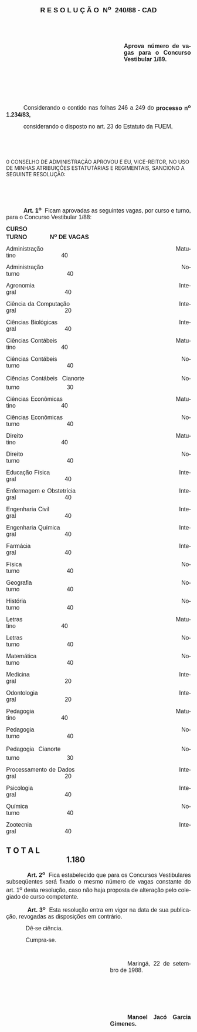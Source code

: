 <body lang=PT-BR style='tab-interval:35.45pt'>

<div class=Section1>

<p class=MsoNormal align=center style='text-align:center'><b style='mso-bidi-font-weight:
normal'><span style='font-size:14.0pt;mso-bidi-font-size:10.0pt;font-family:
Arial'>R E S O L U Ç Ã O<span style="mso-spacerun: yes">  </span>N<sup>o</sup><span
style="mso-spacerun: yes">  </span>240/88 - CAD<o:p></o:p></span></b></p>

<p class=MsoNormal style='text-align:justify'><span style='font-size:12.0pt;
mso-bidi-font-size:10.0pt;font-family:Arial'><![if !supportEmptyParas]>&nbsp;<![endif]><o:p></o:p></span></p>

<p class=MsoNormal style='text-align:justify'><span style='font-size:12.0pt;
mso-bidi-font-size:10.0pt;font-family:Arial'><![if !supportEmptyParas]>&nbsp;<![endif]><o:p></o:p></span></p>

<p class=MsoNormal style='margin-left:241.0pt;text-align:justify'><b><span
style='font-size:12.0pt;mso-bidi-font-size:10.0pt;font-family:Arial'>Aprova
número de vagas para o Concurso Vestibular 1/89.<o:p></o:p></span></b></p>

<p class=MsoNormal style='text-align:justify'><span style='font-size:12.0pt;
mso-bidi-font-size:10.0pt;font-family:Arial'><![if !supportEmptyParas]>&nbsp;<![endif]><o:p></o:p></span></p>

<p class=MsoNormal style='text-align:justify'><span style='font-size:12.0pt;
mso-bidi-font-size:10.0pt;font-family:Arial'><![if !supportEmptyParas]>&nbsp;<![endif]><o:p></o:p></span></p>

<p class=MsoNormal style='text-align:justify'><span style='font-size:12.0pt;
mso-bidi-font-size:10.0pt;font-family:Arial'><![if !supportEmptyParas]>&nbsp;<![endif]><o:p></o:p></span></p>

<p class=MsoNormal style='text-align:justify;text-indent:35.4pt'><span
style='font-size:12.0pt;mso-bidi-font-size:10.0pt;font-family:Arial'>Considerando
o contido nas folhas 246 a 249 do <b>processo n<sup>o</sup> 1.234/83,</b><o:p></o:p></span></p>

<p class=MsoNormal style='text-align:justify;text-indent:35.4pt'><span
style='font-size:12.0pt;mso-bidi-font-size:10.0pt;font-family:Arial'>considerando
o disposto no art. 23 do Estatuto da FUEM,<o:p></o:p></span></p>

<p class=MsoNormal style='text-align:justify'><span style='font-size:12.0pt;
mso-bidi-font-size:10.0pt;font-family:Arial'><![if !supportEmptyParas]>&nbsp;<![endif]><o:p></o:p></span></p>

<p class=MsoNormal style='text-align:justify'><span style='font-size:12.0pt;
mso-bidi-font-size:10.0pt;font-family:Arial'><![if !supportEmptyParas]>&nbsp;<![endif]><o:p></o:p></span></p>

<p class=MsoBodyTextIndent>0 CONSELHO DE ADMINISTRAÇÃO APROVOU E EU,
VICE-REITOR, NO USO DE MINHAS ATRIBUIÇÕES ESTATUTÁRIAS E REGIMENTAIS, SANCIONO
A SEGUINTE RESOLUÇÃ0:</p>

<p class=MsoNormal style='text-align:justify'><span style='font-size:12.0pt;
mso-bidi-font-size:10.0pt;font-family:Arial'><![if !supportEmptyParas]>&nbsp;<![endif]><o:p></o:p></span></p>

<p class=MsoNormal style='text-align:justify'><span style='font-size:12.0pt;
mso-bidi-font-size:10.0pt;font-family:Arial'><![if !supportEmptyParas]>&nbsp;<![endif]><o:p></o:p></span></p>

<p class=MsoNormal style='text-align:justify;text-indent:35.4pt'><b><span
style='font-size:12.0pt;mso-bidi-font-size:10.0pt;font-family:Arial'>Art. 1<sup>o</sup></span></b><span
style='font-size:12.0pt;mso-bidi-font-size:10.0pt;font-family:Arial'><span
style="mso-spacerun: yes">  </span>Ficam aprovadas as seguintes vagas, por
curso e turno, para o Concurso Vestibular 1/88:<o:p></o:p></span></p>

<p class=MsoNormal style='text-align:justify;tab-stops:10.0cm'><b><span
style='font-size:12.0pt;mso-bidi-font-size:10.0pt;font-family:Arial'>CURSO <span
style='mso-tab-count:2'>                                                                                          </span>TURNO<span
style='mso-tab-count:1'>         </span><span style="mso-spacerun: yes">    
</span>N<sup>o</sup> DE VAGAS</span></b><span style='font-size:12.0pt;
mso-bidi-font-size:10.0pt;font-family:Arial'><o:p></o:p></span></p>

<p class=MsoNormal style='text-align:justify;tab-stops:10.0cm 411.1pt'><span
style='font-size:12.0pt;mso-bidi-font-size:10.0pt;font-family:Arial'>Administração<span
style='mso-tab-count:1'>                                                                     </span>Matutino<span
style='mso-tab-count:1'>                            </span>40<o:p></o:p></span></p>

<p class=MsoNormal style='text-align:justify;tab-stops:10.0cm 411.1pt'><span
style='font-size:12.0pt;mso-bidi-font-size:10.0pt;font-family:Arial'>Administração<span
style='mso-tab-count:1'>                                                                     </span>Noturno<span
style='mso-tab-count:1'>                             </span>40<o:p></o:p></span></p>

<p class=MsoNormal style='text-align:justify;tab-stops:10.0cm 411.1pt'><span
style='font-size:12.0pt;mso-bidi-font-size:10.0pt;font-family:Arial'>Agronomia<span
style='mso-tab-count:1'>                                                                           </span>Integral<span
style='mso-tab-count:1'>                              </span>40<o:p></o:p></span></p>

<p class=MsoNormal style='text-align:justify;tab-stops:10.0cm 411.1pt'><span
style='font-size:12.0pt;mso-bidi-font-size:10.0pt;font-family:Arial'>Ciência da
Computação<span style='mso-tab-count:1'>                                                    </span>Integral<span
style='mso-tab-count:1'>                              </span>20<o:p></o:p></span></p>

<p class=MsoNormal style='text-align:justify;tab-stops:10.0cm 411.1pt'><span
style='font-size:12.0pt;mso-bidi-font-size:10.0pt;font-family:Arial'>Ciências
Biológicas<span style='mso-tab-count:1'>                                                            </span>Integral<span
style='mso-tab-count:1'>                              </span>40<o:p></o:p></span></p>

<p class=MsoNormal style='text-align:justify;tab-stops:10.0cm 411.1pt'><span
style='font-size:12.0pt;mso-bidi-font-size:10.0pt;font-family:Arial'>Ciências
Contábeis<span style='mso-tab-count:1'>                                                            </span>Matutino<span
style='mso-tab-count:1'>                            </span>40<o:p></o:p></span></p>

<p class=MsoNormal style='text-align:justify;tab-stops:10.0cm 411.1pt'><span
style='font-size:12.0pt;mso-bidi-font-size:10.0pt;font-family:Arial'>Ciências
Contábeis<span style='mso-tab-count:1'>                                                            </span>Noturno<span
style='mso-tab-count:1'>                             </span>40<o:p></o:p></span></p>

<p class=MsoNormal style='text-align:justify;tab-stops:10.0cm 411.1pt'><span
style='font-size:12.0pt;mso-bidi-font-size:10.0pt;font-family:Arial'>Ciências
Contábeis  Cianorte<span style='mso-tab-count:1'>                                         </span>Noturno<span
style='mso-tab-count:1'>                             </span>30<o:p></o:p></span></p>

<p class=MsoNormal style='text-align:justify;tab-stops:10.0cm 411.1pt'><span
style='font-size:12.0pt;mso-bidi-font-size:10.0pt;font-family:Arial'>Ciências
Econômicas<span style='mso-tab-count:1'>                                                        </span>Matutino<span
style='mso-tab-count:1'>                            </span>40<o:p></o:p></span></p>

<p class=MsoNormal style='text-align:justify;tab-stops:10.0cm 411.1pt'><span
style='font-size:12.0pt;mso-bidi-font-size:10.0pt;font-family:Arial'>Ciências
Econômicas<span style='mso-tab-count:1'>                                                        </span>Noturno<span
style='mso-tab-count:1'>                             </span>40<o:p></o:p></span></p>

<p class=MsoNormal style='text-align:justify;tab-stops:10.0cm 411.1pt'><span
style='font-size:12.0pt;mso-bidi-font-size:10.0pt;font-family:Arial'>Direito<span
style='mso-tab-count:1'>                                                                                   </span>Matutino<span
style='mso-tab-count:1'>                            </span>40<o:p></o:p></span></p>

<p class=MsoNormal style='text-align:justify;tab-stops:10.0cm 411.1pt'><span
style='font-size:12.0pt;mso-bidi-font-size:10.0pt;font-family:Arial'>Direito<span
style='mso-tab-count:1'>                                                                                   </span>Noturno<span
style='mso-tab-count:1'>                             </span>40<o:p></o:p></span></p>

<p class=MsoNormal style='text-align:justify;tab-stops:10.0cm 411.1pt'><span
style='font-size:12.0pt;mso-bidi-font-size:10.0pt;font-family:Arial'>Educação
Física<span style='mso-tab-count:1'>                                                                 </span>Integral<span
style='mso-tab-count:1'>                              </span>40<o:p></o:p></span></p>

<p class=MsoNormal style='text-align:justify;tab-stops:10.0cm 411.1pt'><span
style='font-size:12.0pt;mso-bidi-font-size:10.0pt;font-family:Arial'>Enfermagem
e Obstetrícia<span style='mso-tab-count:1'>                                                 </span>Integral<span
style='mso-tab-count:1'>                              </span>40<o:p></o:p></span></p>

<p class=MsoNormal style='text-align:justify;tab-stops:10.0cm 411.1pt'><span
style='font-size:12.0pt;mso-bidi-font-size:10.0pt;font-family:Arial'>Engenharia
Civil<span style='mso-tab-count:1'>                                                                  </span>Integral<span
style='mso-tab-count:1'>                              </span>40<o:p></o:p></span></p>

<p class=MsoNormal style='text-align:justify;tab-stops:10.0cm 411.1pt'><span
style='font-size:12.0pt;mso-bidi-font-size:10.0pt;font-family:Arial'>Engenharia
Química<span style='mso-tab-count:1'>                                                           </span>Integral<span
style='mso-tab-count:1'>                              </span>40<o:p></o:p></span></p>

<p class=MsoNormal style='text-align:justify;tab-stops:10.0cm 411.1pt'><span
style='font-size:12.0pt;mso-bidi-font-size:10.0pt;font-family:Arial'>Farmácia<span
style='mso-tab-count:1'>                                                                              </span>Integral<span
style='mso-tab-count:1'>                              </span>40<o:p></o:p></span></p>

<p class=MsoNormal style='text-align:justify;tab-stops:10.0cm 411.1pt'><span
style='font-size:12.0pt;mso-bidi-font-size:10.0pt;font-family:Arial'>Física<span
style='mso-tab-count:1'>                                                                                    </span>Noturno<span
style='mso-tab-count:1'>                             </span>40<o:p></o:p></span></p>

<p class=MsoNormal style='text-align:justify;tab-stops:10.0cm 411.1pt'><span
style='font-size:12.0pt;mso-bidi-font-size:10.0pt;font-family:Arial'>Geografia<span
style='mso-tab-count:1'>                                                                             </span>Noturno<span
style='mso-tab-count:1'>                             </span>40<o:p></o:p></span></p>

<p class=MsoNormal style='text-align:justify;tab-stops:10.0cm 411.1pt'><span
style='font-size:12.0pt;mso-bidi-font-size:10.0pt;font-family:Arial'>História<span
style='mso-tab-count:1'>                                                                                 </span>Noturno<span
style='mso-tab-count:1'>                             </span>40<o:p></o:p></span></p>

<p class=MsoNormal style='text-align:justify;tab-stops:10.0cm 411.1pt'><span
style='font-size:12.0pt;mso-bidi-font-size:10.0pt;font-family:Arial'>Letras<span
style='mso-tab-count:1'>                                                                                    </span>Matutino<span
style='mso-tab-count:1'>                            </span>40<o:p></o:p></span></p>

<p class=MsoNormal style='text-align:justify;tab-stops:10.0cm 411.1pt'><span
style='font-size:12.0pt;mso-bidi-font-size:10.0pt;font-family:Arial'>Letras<span
style='mso-tab-count:1'>                                                                                    </span>Noturno<span
style='mso-tab-count:1'>                             </span>40<o:p></o:p></span></p>

<p class=MsoNormal style='text-align:justify;tab-stops:10.0cm 411.1pt'><span
style='font-size:12.0pt;mso-bidi-font-size:10.0pt;font-family:Arial'>Matemática<span
style='mso-tab-count:1'>                                                                          </span>Noturno<span
style='mso-tab-count:1'>                             </span>40<o:p></o:p></span></p>

<p class=MsoNormal style='text-align:justify;tab-stops:10.0cm 411.1pt'><span
style='font-size:12.0pt;mso-bidi-font-size:10.0pt;font-family:Arial'>Medicina<span
style='mso-tab-count:1'>                                                                               </span>Integral<span
style='mso-tab-count:1'>                              </span>20<o:p></o:p></span></p>

<p class=MsoNormal style='text-align:justify;tab-stops:10.0cm 411.1pt'><span
style='font-size:12.0pt;mso-bidi-font-size:10.0pt;font-family:Arial'>Odontologia<span
style='mso-tab-count:1'>                                                                         </span>Integral<span
style='mso-tab-count:1'>                              </span>20<o:p></o:p></span></p>

<p class=MsoNormal style='text-align:justify;tab-stops:10.0cm 411.1pt'><span
style='font-size:12.0pt;mso-bidi-font-size:10.0pt;font-family:Arial'>Pedagogia<span
style='mso-tab-count:1'>                                                                           </span>Matutino<span
style='mso-tab-count:1'>                            </span>40<o:p></o:p></span></p>

<p class=MsoNormal style='text-align:justify;tab-stops:10.0cm 411.1pt'><span
style='font-size:12.0pt;mso-bidi-font-size:10.0pt;font-family:Arial'>Pedagogia<span
style='mso-tab-count:1'>                                                                           </span>Noturno<span
style='mso-tab-count:1'>                             </span>40<o:p></o:p></span></p>

<p class=MsoNormal style='text-align:justify;tab-stops:10.0cm 411.1pt'><span
style='font-size:12.0pt;mso-bidi-font-size:10.0pt;font-family:Arial'>Pedagogia
 Cianorte<span style='mso-tab-count:1'>                                                        </span>Noturno<span
style='mso-tab-count:1'>                             </span>30<o:p></o:p></span></p>

<p class=MsoNormal style='text-align:justify;tab-stops:10.0cm 411.1pt'><span
style='font-size:12.0pt;mso-bidi-font-size:10.0pt;font-family:Arial'>Processamento
de Dados<span style='mso-tab-count:1'>                                                 </span>Integral<span
style='mso-tab-count:1'>                              </span>20<o:p></o:p></span></p>

<p class=MsoNormal style='text-align:justify;tab-stops:10.0cm 411.1pt'><span
style='font-size:12.0pt;mso-bidi-font-size:10.0pt;font-family:Arial'>Psicologia<span
style='mso-tab-count:1'>                                                                            </span>Integral<span
style='mso-tab-count:1'>                              </span>40<o:p></o:p></span></p>

<p class=MsoNormal style='text-align:justify;tab-stops:10.0cm 411.1pt'><span
style='font-size:12.0pt;mso-bidi-font-size:10.0pt;font-family:Arial'>Química<span
style='mso-tab-count:1'>                                                                                </span>Noturno<span
style='mso-tab-count:1'>                             </span>40<o:p></o:p></span></p>

<p class=MsoNormal style='text-align:justify;tab-stops:10.0cm 411.1pt'><span
style='font-size:12.0pt;mso-bidi-font-size:10.0pt;font-family:Arial'>Zootecnia<span
style='mso-tab-count:1'>                                                                             </span>Integral<span
style='mso-tab-count:1'>                              </span>40<o:p></o:p></span></p>

<h2>T O T A L <span style='mso-tab-count:1'>                                                                            </span><span
style="mso-spacerun: yes">                                 </span>1.180</h2>

<p class=MsoNormal style='text-align:justify;tab-stops:35.45pt 10.0cm 411.1pt'><span
style='font-size:12.0pt;mso-bidi-font-size:10.0pt;font-family:Arial'><span
style='mso-tab-count:1'>            </span><b>Art. 2<sup>o</sup></b><span
style="mso-spacerun: yes">  </span>Fica estabelecido que para os Concursos
Vestibulares subseqüentes será fixado o mesmo número de vagas constante do art.
1<sup>o</sup> desta resolução, caso não haja proposta de alteração pelo
colegiado de curso competente.<o:p></o:p></span></p>

<p class=MsoNormal style='text-align:justify;tab-stops:35.45pt 10.0cm 411.1pt'><span
style='font-size:12.0pt;mso-bidi-font-size:10.0pt;font-family:Arial'><span
style='mso-tab-count:1'>            </span><b>Art. 3<sup>o</sup></b><span
style="mso-spacerun: yes">  </span>Esta resolução entra em vigor na data de sua
publicação, revogadas as disposições em contrário.<o:p></o:p></span></p>

<p class=MsoNormal style='text-align:justify;tab-stops:35.45pt 10.0cm 411.1pt'><span
style='font-size:12.0pt;mso-bidi-font-size:10.0pt;font-family:Arial'><span
style='mso-tab-count:1'>            </span>Dê-se ciência.<o:p></o:p></span></p>

<p class=MsoNormal style='text-align:justify;tab-stops:35.45pt 10.0cm 411.1pt'><span
style='font-size:12.0pt;mso-bidi-font-size:10.0pt;font-family:Arial'><span
style='mso-tab-count:1'>            </span>Cumpra-se.<o:p></o:p></span></p>

<p class=MsoNormal style='text-align:justify;tab-stops:10.0cm 411.1pt'><span
style='font-size:12.0pt;mso-bidi-font-size:10.0pt;font-family:Arial'><![if !supportEmptyParas]>&nbsp;<![endif]><o:p></o:p></span></p>

<p class=MsoNormal style='margin-left:212.7pt;text-align:justify;text-indent:
35.45pt'><span style='font-size:12.0pt;mso-bidi-font-size:10.0pt;font-family:
Arial'>Maringá, 22 de setembro de 1988.<o:p></o:p></span></p>

<p class=MsoNormal style='margin-left:212.7pt;text-align:justify;text-indent:
35.45pt'><span style='font-size:12.0pt;mso-bidi-font-size:10.0pt;font-family:
Arial'><![if !supportEmptyParas]>&nbsp;<![endif]><o:p></o:p></span></p>

<p class=MsoNormal style='margin-left:212.7pt;text-align:justify;text-indent:
35.45pt'><span style='font-size:12.0pt;mso-bidi-font-size:10.0pt;font-family:
Arial'><![if !supportEmptyParas]>&nbsp;<![endif]><o:p></o:p></span></p>

<p class=MsoNormal style='margin-left:212.7pt;text-align:justify;text-indent:
35.45pt'><span style='font-size:12.0pt;mso-bidi-font-size:10.0pt;font-family:
Arial'><![if !supportEmptyParas]>&nbsp;<![endif]><o:p></o:p></span></p>

<p class=MsoNormal style='margin-left:212.7pt;text-align:justify;text-indent:
35.45pt'><b><span lang=ES-TRAD style='font-size:12.0pt;mso-bidi-font-size:10.0pt;
font-family:Arial;mso-ansi-language:ES-TRAD'>Manoel Jacó Garcia Gimenes.<o:p></o:p></span></b></p>

</div>

</body>
